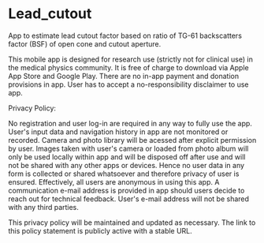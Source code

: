 # Lead_cutout

App to estimate lead cutout factor based on ratio of TG-61 backscatters factor (BSF) of open cone and cutout aperture.

This mobile app is designed for research use (strictly not for clinical use) in the medical physics community. It is free of charge to download via Apple App Store and Google Play. There are no in-app payment and donation provisions in app. User has to accept a no-responsibility disclaimer to use app.

Privacy Policy:

No registration and user log-in are required in any way to fully use the app. User's input data and navigation history in app are not monitored or recorded. Camera and photo library will be acessed after explicit permission by user. Images taken with user's camera or loaded from photo album will only be used locally within app and will be disposed off after use and will not be shared with any other apps or devices. Hence no user data in any form is collected or shared whatsoever and therefore privacy of user is ensured. Effectively, all users are anonymous in using this app. A communication e-mail address is provided in app should users decide to reach out for technical feedback. User's e-mail address will not be shared with any third parties.

This privacy policy will be maintained and updated as necessary. The link to this policy statement is publicly active with a stable URL.
